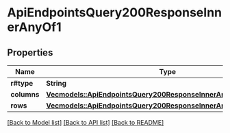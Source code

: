 # ApiEndpointsQuery200ResponseInnerAnyOf1

## Properties
Name | Type | Description | Notes
------------ | ------------- | ------------- | -------------
**r#type** | **String** |  | 
**columns** | [**Vec<models::ApiEndpointsQuery200ResponseInnerAnyOf1ColumnsInner>**](api_endpoints_query_200_response_inner_anyOf_1_columns_inner.md) |  | 
**rows** | [**Vec<models::ApiEndpointsQuery200ResponseInnerAnyOf1RowsInner>**](api_endpoints_query_200_response_inner_anyOf_1_rows_inner.md) |  | 

[[Back to Model list]](../README.md#documentation-for-models) [[Back to API list]](../README.md#documentation-for-api-endpoints) [[Back to README]](../README.md)


